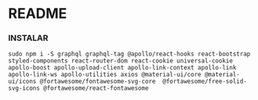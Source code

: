 # README #

### INSTALAR

`sudo npm i -S graphql graphql-tag @apollo/react-hooks react-bootstrap styled-components react-router-dom react-cookie universal-cookie apollo-boost apollo-upload-client apollo-link-context apollo-link apollo-link-ws apollo-utilities axios @material-ui/core @material-ui/icons @fortawesome/fontawesome-svg-core  @fortawesome/free-solid-svg-icons @fortawesome/react-fontawesome`